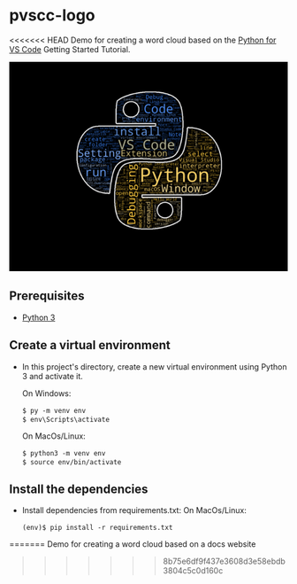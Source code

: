 # pvscc-logo
<<<<<<< HEAD
Demo for creating a word cloud based on the [Python for VS Code](https://code.visualstudio.com/docs/python/python-tutorial) Getting Started Tutorial.


![Logo](images/logo.png)

## Prerequisites
- [Python 3](https://www.python.org/downloads/)


## Create a virtual environment 
- In this project's directory, create a new virtual environment using Python 3 and activate it.

    On Windows:
     ```shell
    $ py -m venv env
    $ env\Scripts\activate
    ```
    On MacOs/Linux:
    ```shell
    $ python3 -m venv env
    $ source env/bin/activate
    ```
## Install the dependencies
- Install dependencies from requirements.txt:
    On MacOs/Linux:
    ```shell
    (env)$ pip install -r requirements.txt
    ```




=======
Demo for creating a word cloud based on a docs website  
>>>>>>> 8b75e6df9f437e3608d3e58ebdb3804c5c0d160c
